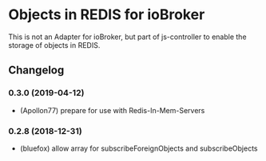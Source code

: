 # Objects in REDIS for ioBroker
This is not an Adapter for ioBroker, but part of js-controller to enable the storage of objects in REDIS.

## Changelog
### 0.3.0 (2019-04-12)
* (Apollon77) prepare for use with Redis-In-Mem-Servers

### 0.2.8 (2018-12-31)
* (bluefox) allow array for subscribeForeignObjects and subscribeObjects